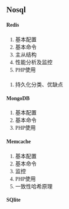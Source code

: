 <font face="黑体">

## Nosql

#### Redis
1. 基本配置  
1. 基本命令   
1. 主从结构
1. 性能分析及监控
1. PHP使用 

#### 
1. 持久化分类、优缺点

#### MongoDB
1. 基本配置  
1. 基本命令   
1. PHP使用

#### Memcache
1. 基本配置
2. 基本命令
3. 监控
4. PHP使用
5. 一致性哈希原理 

#### SQlite




</font>
